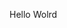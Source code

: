 Hello Wolrd























































































































































































































































































































































































































































































































































































































































































































































































































































































































































































































































































































































































































































































































































































































































































































































































































































































































































































































































































































































































































































































































































































































































































































































































































































































































































































































































































































































































































































































































































































































































































































































































































































































































































































































































































































































































































































































































































































































































































































































































































































































































































































